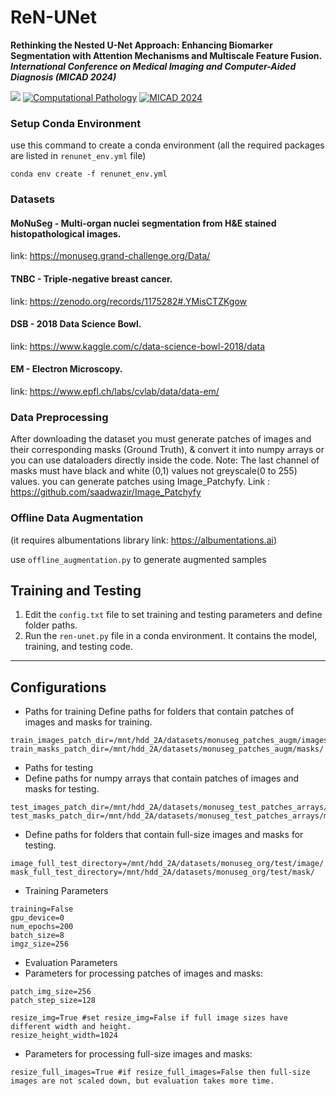 
# ReN-UNet

**Rethinking the Nested U-Net Approach: Enhancing Biomarker Segmentation with Attention Mechanisms and Multiscale Feature Fusion.**
***International Conference on Medical Imaging and Computer-Aided Diagnosis (MICAD 2024)***

<a href="#"><img src="https://img.shields.io/badge/TensorFlow-FF6F00?style=for-the-badge&logo=tensorflow&logoColor=white" /></a>
<a href="#"><img src="https://img.shields.io/badge/Computational_Pathology-e06666?style=for-the-badge" alt="Computational Pathology"></a>
<a href="#"><img src="https://img.shields.io/badge/MICAD_2024-2071B2?style=for-the-badge" alt="MICAD 2024"></a>



### Setup Conda Environment
use this command to create a conda environment (all the required packages are listed in `renunet_env.yml` file)
```
conda env create -f renunet_env.yml
```





### Datasets

#### MoNuSeg - Multi-organ nuclei segmentation from H&E stained histopathological images.
link: https://monuseg.grand-challenge.org/Data/

#### TNBC - Triple-negative breast cancer.
link: https://zenodo.org/records/1175282#.YMisCTZKgow

#### DSB - 2018 Data Science Bowl.
link: https://www.kaggle.com/c/data-science-bowl-2018/data

#### EM - Electron Microscopy.
link: https://www.epfl.ch/labs/cvlab/data/data-em/

### Data Preprocessing
After downloading the dataset you must generate patches of images and their corresponding masks (Ground Truth), & convert it into numpy arrays or you can use dataloaders directly inside the code. Note: The last channel of masks must have black and white (0,1) values not greyscale(0 to 255) values. 
you can generate patches using Image_Patchyfy. Link : https://github.com/saadwazir/Image_Patchyfy

### Offline Data Augmentation
(it requires albumentations library link: https://albumentations.ai)

use `offline_augmentation.py` to generate augmented samples




## Training and Testing

1. Edit the `config.txt` file to set training and testing parameters and define folder paths.
2. Run the `ren-unet.py` file in a conda environment. It contains the model, training, and testing code.





---

## Configurations

- Paths for training
Define paths for folders that contain patches of images and masks for training.
```
train_images_patch_dir=/mnt/hdd_2A/datasets/monuseg_patches_augm/images/
train_masks_patch_dir=/mnt/hdd_2A/datasets/monuseg_patches_augm/masks/
```

- Paths for testing
- Define paths for numpy arrays that contain patches of images and masks for testing.
```
test_images_patch_dir=/mnt/hdd_2A/datasets/monuseg_test_patches_arrays/monuseg_org_X_test.npy
test_masks_patch_dir=/mnt/hdd_2A/datasets/monuseg_test_patches_arrays/monuseg_org_y_test.npy
```

- Define paths for folders that contain full-size images and masks for testing.
```
image_full_test_directory=/mnt/hdd_2A/datasets/monuseg_org/test/image/
mask_full_test_directory=/mnt/hdd_2A/datasets/monuseg_org/test/mask/
```

- Training Parameters
```
training=False
gpu_device=0
num_epochs=200
batch_size=8
imgz_size=256
```

- Evaluation Parameters
- Parameters for processing patches of images and masks:
```
patch_img_size=256
patch_step_size=128
```
```
resize_img=True #set resize_img=False if full image sizes have different width and height.
resize_height_width=1024
```

- Parameters for processing full-size images and masks:
```
resize_full_images=True #if resize_full_images=False then full-size images are not scaled down, but evaluation takes more time.
```


